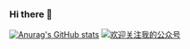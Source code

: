 ### Hi there 👋

<!--
**ventusoon/ventusoon** is a ✨ _special_ ✨ repository because its `README.md` (this file) appears on your GitHub profile.

Here are some ideas to get you started:

- 🔭 I’m currently working on ...
- 🌱 I’m currently learning ...
- 👯 I’m looking to collaborate on ...
- 🤔 I’m looking for help with ...
- 💬 Ask me about ...
- 📫 How to reach me: ...
- 😄 Pronouns: ...
- ⚡ Fun fact: ...
-->
[![Anurag's GitHub stats](https://github-readme-stats.vercel.app/api?username=ventusoon)](https://github.com/anuraghazra/github-readme-stats)
[![](/images/LOGO/Logo.gif "欢迎关注我的公众号")](https://mp.weixin.qq.com/mp/profile_ext?action=home&__biz=Mzg2Nzk3MjY3MQ==&scene=117#wechat_redirect)
